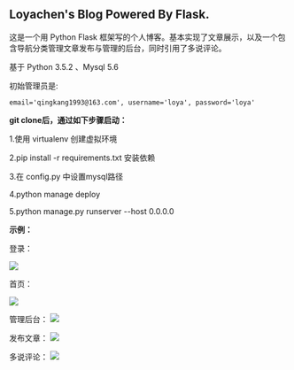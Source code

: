## Loyachen's Blog Powered By Flask.

这是一个用 Python Flask 框架写的个人博客。基本实现了文章展示，以及一个包含导航分类管理文章发布与管理的后台，同时引用了多说评论。

基于 Python 3.5.2 、Mysql 5.6

初始管理员是:

```
email='qingkang1993@163.com', username='loya', password='loya'
```



**git clone后，通过如下步骤启动：**

1.使用 virtualenv 创建虚拟环境

2.pip install -r requirements.txt 安装依赖

3.在 config.py 中设置mysql路径

4.python manage deploy

5.python manage.py runserver --host 0.0.0.0



**示例：**

登录：

![](https://raw.githubusercontent.com/loyachen/flaskblog/dev/Readme_images/login.jpg)

首页：

![](https://raw.githubusercontent.com/loyachen/flaskblog/dev/Readme_images/博客首页.jpg)

管理后台：
![](https://raw.githubusercontent.com/loyachen/flaskblog/dev/Readme_images/管理后台.jpg)


发布文章：
![](https://raw.githubusercontent.com/loyachen/flaskblog/dev/Readme_images/发布文章.jpg)


多说评论：
![](https://raw.githubusercontent.com/loyachen/flaskblog/dev/Readme_images/duoshuo.jpg)
